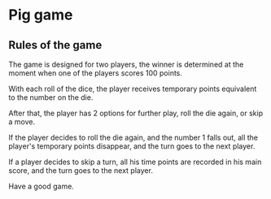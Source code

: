 # Pig game

## Rules of the game

The game is designed for two players, the winner is determined at the moment when one of the players scores 100 points.

With each roll of the dice, the player receives temporary points equivalent to the number on the die.

After that, the player has 2 options for further play, roll the die again, or skip a move.

If the player decides to roll the die again, and the number 1 falls out, all the player's temporary points disappear, and the turn goes to the next player.

If a player decides to skip a turn, all his time points are recorded in his main score, and the turn goes to the next player.

Have a good game.